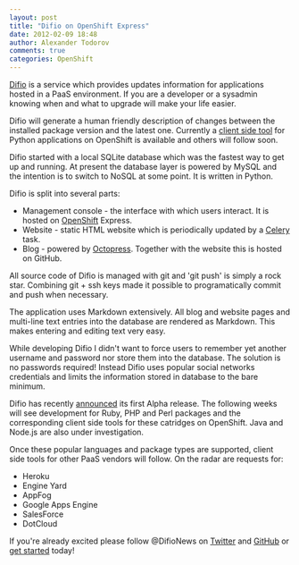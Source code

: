 ```yaml
---
layout: post
title: "Difio on OpenShift Express"
date: 2012-02-09 18:48
author: Alexander Todorov
comments: true
categories: OpenShift
---
```


[Difio](http://www.dif.io) is a service which provides updates information
for applications hosted in a PaaS environment. If you are a developer or
a sysadmin knowing when and what to upgrade will make your life easier.

Difio will generate a human friendly description of changes between the
installed package version and the latest one. Currently a [client
side tool](https://github.com/difio/difio-openshift-python) for
Python applications on OpenShift is available and
others will follow soon.


Difio started with a local SQLite database which was the fastest way to get up
and running. At present the database layer is powered by MySQL and the intention
is to switch to NoSQL at some point. It is written in Python.

Difio is split into several parts:

* Management console - the interface with which users interact.
It is hosted on [OpenShift](http://openshift.redhat.com/) Express.
* Website - static HTML website which is periodically updated by a
[Celery](http://celeryproject.org/) task.
* Blog - powered by [Octopress](http://octopress.org). Together with
the website this is hosted on GitHub.


All source code of Difio is managed with git and 'git push' is simply a
rock star. Combining git + ssh keys made it possible to programatically commit
and push when necessary.

The application uses Markdown extensively. All blog and website pages
and multi-line text entries into the database are rendered as Markdown.
This makes entering and editing text very easy.


While developing Difio I didn't want to force users to remember yet another
username and password nor store them into the database. The solution is no passwords required!
Instead Difio uses popular social networks credentials and limits the information
stored in database to the bare minimum.



Difio has recently [announced](/2012/02/06/difio-1.1-release-announcement/)
its first Alpha release. The following weeks will see development for Ruby, PHP and Perl packages
and the corresponding client side tools for these catridges on OpenShift. 
Java and Node.js are also under investigation.

Once these popular languages and package types are supported, client side tools
for other PaaS vendors will follow. On the radar are requests for:

* Heroku
* Engine Yard
* AppFog
* Google Apps Engine
* SalesForce
* DotCloud


If you're already excited please follow @DifioNews on [Twitter](https://twitter.com/DifioNews) and
[GitHub](https://github.com/difio) or [get started](https://difio-otb.rhcloud.com/dashboard/) today!
